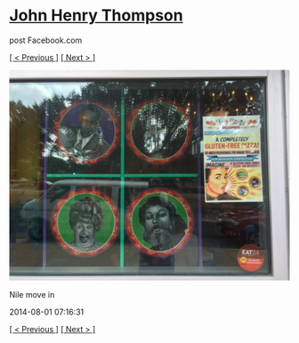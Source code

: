 # [John Henry Thompson](../README.md)
post Facebook.com

[[ < Previous ]](2014-08-01-7.md) [[ Next > ]](2014-08-01-9.md)

[![](../media/2014-08-01/Nile-move-in-7.jpg)](../README.md)

Nile move in

2014-08-01 07:16:31

[[ < Previous ]](2014-08-01-7.md) [[ Next > ]](2014-08-01-9.md)